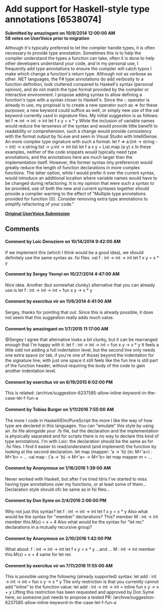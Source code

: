 # Add support for Haskell-style type annotations [6538074] #

**Submitted by amazingant on 10/8/2014 12:00:00 AM**  
**58 votes on UserVoice prior to migration**  

Although it's typically preferred to let the compiler handle types, it is often necessary to provide type annotation. Sometimes this is to help the compiler understand the types a function can take, often it is done to help other developers understand your code, and in my personal use, I frequently add type annotations to ensure the compiler will catch typos I make which change a function's return type.
Although not as verbose as other .NET languages, the F# type annotations do add verbosity to a function definition, look cluttered compared to Haskell's syntax (personal opinion), and do not match the type format provided by the compiler or interactive environment.
I propose adding syntax to allow defining a function's type with a syntax closer to Haskell's. Since the :: operator is already in use, my proposal is to create a new operator such as => for these purposes; a new keyword could suffice as well, or simply new use of the val keyword currently used in signature files.
My initial suggestion is as follows:
let f => int -> int -> int
let f x y = x * y
While the inclusion of variable names would reduce the terseness of the syntax and would provide little benefit to readability or comprehension, such a change would provide consistency with the format output by fsi.exe and seen in Visual Studio with IntelliSense. An more complex type signature with such a format:
let f => a:(int -> string -> int) -> x:string list -> y:int -> int list
let f a x y = List.map (a y) x
In these examples, neither of the code snippets would typically need type annotations, and the annotations here are much larger than the implementation itself. However, the former syntax (my preference) would greatly reduce the length of function declarations in more complex functions. The latter option, while I would prefer it over the current syntax, would introduce an additional location where variable names would have to be changed during refactoring.
It is my opinion that were such a syntax to be provided, use of both the new and current syntaxes together should provide a compiler warning to the effect of "Multiple type annotations provided for function {0}. Consider removing extra type annotations to simplify refactoring of your code."



**[Original UserVoice Submission](https://fslang.uservoice.com/forums/245727-f-language/suggestions/6538074)**


## Comments ##


#### Comment by Loic Denuziere on 10/14/2014 9:42:00 AM ####
If we implement this (which I think would be a good idea), we should definitely use the same syntax as .fsi files.
val f : int -> int -> int
let f x y = x * y


#### Comment by Sergey Yavnyi on 10/27/2014 4:47:00 AM ####
Nice idea.
Another (but somewhat clunky) alternative that you can already use is
let f : int -> int -> int = fun x y -> x * y


#### Comment by exercitus vir on 11/6/2014 4:41:00 AM ####
Sergey, thanks for pointing that out. Since this is already possible, it does not seem that this suggestion really adds much value.


#### Comment by amazingant on 1/7/2015 11:17:00 AM ####
@Sergey I agree that alternative looks a bit clunky, but it can be rearranged enough that I'm happy with it:
let f : int -> int -> int =
fun x y -> x * y
It feels a little odd not adding a full indentation level, but the second line only needs one extra space (or tab, if you're one of those) beyond the indentation for the signature line; with just one space it still feels like the fun line is still part of the function header, without requiring the body of the code to gain another indentation level.


#### Comment by exercitus vir on 6/19/2015 6:02:00 PM ####
This is related: /archive/suggestion-6237585-allow-inline-keyword-in-the-case-let-f-fun-a


#### Comment by Tobias Burger on 1/11/2016 7:55:00 AM ####
The more I code in Haskell/Elm/PureScript the more I like the way of how type are declared in this languages.
You can "emulate" this style by using an .fsi file alongside your .fs file, but the declaration and the implementation is physically separated and for scripts there is no way to declare this kind of type annotations.
I'm with Loic: the declaration should be the same as for .fsi files.
I find it easier to read/understand (and implement) the function by looking at the second declaration.
let map (mapper: 'a -> 'b) (m: M<'a>) : M<'b> = ...
val map : ('a -> 'b) -> M<'a> -> M<'b>
let map mapper m = ...


#### Comment by Anonymous on 1/16/2016 1:39:00 AM ####
Never worked with Haskell, but after I've tried Idris I've started to miss having type annotations over my functions, or at least some of them...
Declaration style should ofc be same as in fsi files...


#### Comment by Don Syme on 2/4/2016 2:06:00 PM ####
Why not just this syntax?
let f : int -> int -> int
let f x y = x * y
Also what would be the syntax for "member" declarations? This?
member M : int -> int
member this.M(x) = x + 4
Also what would be the syntax for "let rec" declarations in a mutually recursive group?


#### Comment by Anonymous on 2/10/2016 1:42:00 PM ####
What about:
f : int -> int -> int
let f x y = x * y
...and ...
M : int -> int
member this.M(x) = x + 4
same for let rec


#### Comment by exercitus vir on 7/11/2016 11:55:00 AM ####
This is possible using the following (already supported) syntax:
let add : int -> int -> int =
fun x y -> x * y
The only restriction is that you currently cannot add "inline" to the function value:
let add : int -> int -> int =
inline fun x y -> x + y
Lifting this restriction has been requested and approved by Don Syme here, so someone just needs to propose a tested PR: /archive/suggestion-6237585-allow-inline-keyword-in-the-case-let-f-fun-a

